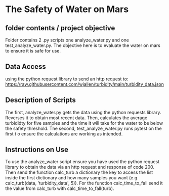 # The Safety of Water on Mars

folder contents / project objective
-----------------------------
Folder contains 2 .py scripts one analyze_water.py and one test_analyze_water.py. The objective here is to evaluate the water on mars to ensure it is safe for use.

Data Access
-----------------------------
using the python request library to send an http request to: https://raw.githubusercontent.com/wjallen/turbidity/main/turbidity_data.json

Description of Scripts
-----------------------------
The first, analyze_water.py gets the data using the python requests library. Reverses it to obtain most recent data. Then, calculates the average turbididty for five samples and
the time it will take for the water to be below the safety threshold. The second, test_analyze_water.py runs pytest on the first t
o ensure the calculations are working as intended.

Instructions on Use
-----------------------------
To use the analyze_water script ensure you have used the python request library to obtain the data via an http request and response of code 200. Then send the function calc_turb a dictionary the key to access the list inside the first dictionary and how many samples you want (e.g. calc_turb(data, 'turbidity_data', 5)). For the function calc_time_to_fall send it the value from calc_turb with calc_time_to_fall(turb).
